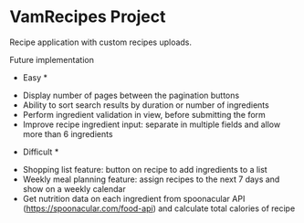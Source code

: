 # VamRecipes Project

Recipe application with custom recipes uploads.

Future implementation

- Easy \*

* Display number of pages between the pagination buttons
* Ability to sort search results by duration or number of ingredients
* Perform ingredient validation in view, before submitting the form
* Improve recipe ingredient input: separate in multiple fields and allow more than 6 ingredients

- Difficult \*

* Shopping list feature: button on recipe to add ingredients to a list
* Weekly meal planning feature: assign recipes to the next 7 days and show on a weekly calendar
* Get nutrition data on each ingredient from spoonacular API (https://spoonacular.com/food-api) and calculate total calories of recipe

